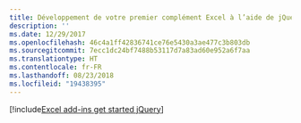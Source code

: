 ```yaml
---
title: Développement de votre premier complément Excel à l’aide de jQuery
description: ''
ms.date: 12/29/2017
ms.openlocfilehash: 46c4a1ff42836741ce76e5430a3ae477c3b803db
ms.sourcegitcommit: 7ecc1dc24bf7488b53117d7a83ad60e952a6f7aa
ms.translationtype: HT
ms.contentlocale: fr-FR
ms.lasthandoff: 08/23/2018
ms.locfileid: "19438395"
---
```

[!include[Excel add-ins get started jQuery](../includes/file-get-started-excel-jquery.md)]